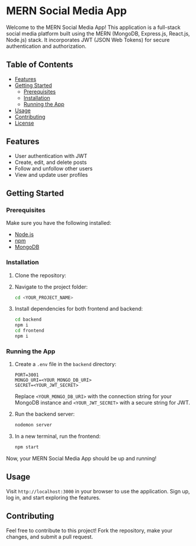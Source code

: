# MERN Social Media App

Welcome to the MERN Social Media App! This application is a full-stack social media platform built using the MERN (MongoDB, Express.js, React.js, Node.js) stack. It incorporates JWT (JSON Web Tokens) for secure authentication and authorization.

## Table of Contents
- [Features](#features)
- [Getting Started](#getting-started)
  - [Prerequisites](#prerequisites)
  - [Installation](#installation)
  - [Running the App](#running-the-app)
- [Usage](#usage)
- [Contributing](#contributing)
- [License](#license)

## Features

- User authentication with JWT
- Create, edit, and delete posts
- Follow and unfollow other users
- View and update user profiles

## Getting Started

### Prerequisites

Make sure you have the following installed:

- [Node.js](https://nodejs.org/)
- [npm](https://www.npmjs.com/)
- [MongoDB](https://www.mongodb.com/try/download/community)

### Installation

1. Clone the repository:

2. Navigate to the project folder:

    ```bash
    cd <YOUR_PROJECT_NAME>
    ```

3. Install dependencies for both frontend and backend:

    ```bash
    cd backend
    npm i
    cd frontend
    npm i
    ```

### Running the App

1. Create a `.env` file in the `backend` directory:

    ```env
    PORT=3001
    MONGO_URI=<YOUR_MONGO_DB_URI>
    SECRET=<YOUR_JWT_SECRET>
    ```

    Replace `<YOUR_MONGO_DB_URI>` with the connection string for your MongoDB instance and `<YOUR_JWT_SECRET>` with a secure string for JWT.

2. Run the backend server:

    ```bash
    nodemon server
    ```

3. In a new terminal, run the frontend:

    ```bash
    npm start
    ```

Now, your MERN Social Media App should be up and running!

## Usage

Visit `http://localhost:3000` in your browser to use the application. Sign up, log in, and start exploring the features.

## Contributing

Feel free to contribute to this project! Fork the repository, make your changes, and submit a pull request.

